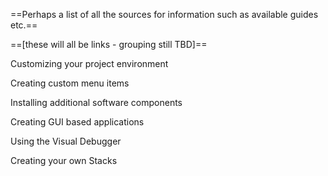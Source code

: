 ==Perhaps a list of all the sources for information such as available guides etc.==


==[these will all be links - grouping still TBD]==

Customizing your project environment 
    
Creating custom menu items

Installing additional software components

Creating GUI based applications

Using the Visual Debugger

Creating your own Stacks

